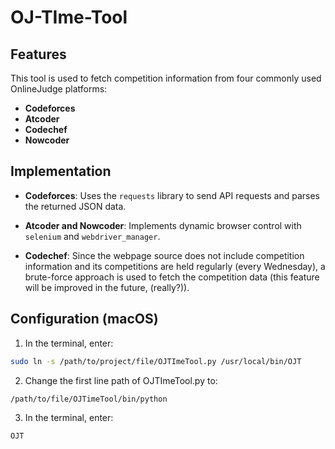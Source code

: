 # OJ-TIme-Tool

## Features

This tool is used to fetch competition information from four commonly used OnlineJudge platforms:

- **Codeforces**
- **Atcoder**
- **Codechef**
- **Nowcoder**

## Implementation

- **Codeforces**: Uses the `requests` library to send API requests and parses the returned JSON data.
  
- **Atcoder and Nowcoder**: Implements dynamic browser control with `selenium` and `webdriver_manager`.

- **Codechef**: Since the webpage source does not include competition information and its competitions are held regularly (every Wednesday), a brute-force approach is used to fetch the competition data (this feature will be improved in the future, (really?)).

## Configuration (macOS)

1. In the terminal, enter:
```bash
sudo ln -s /path/to/project/file/OJTImeTool.py /usr/local/bin/OJT
```

2. Change the first line path of OJTImeTool.py to:
```bash
/path/to/file/OJTimeTool/bin/python
```

3. In the terminal, enter:
```bash
OJT
```